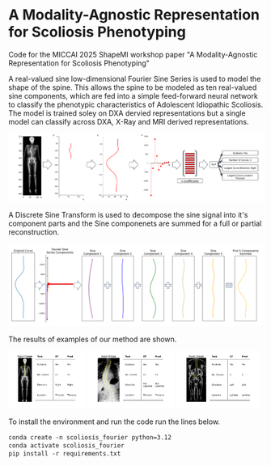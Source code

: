 # A Modality-Agnostic Representation for Scoliosis Phenotyping
Code for the MICCAI 2025 ShapeMI workshop paper "A Modality-Agnostic Representation for Scoliosis Phenotyping"

A real-valued sine low-dimensional Fourier Sine Series is used to model the shape of the spine. This allows the spine to be modeled as ten real-valued sine components, which are fed into a simple feed-forward neural network to classify the phenotypic characteristics of Adolescent Idiopathic Scoliosis. The model is trained soley on DXA dervied representations but a single model can classify across DXA, X-Ray and MRI derived representations.


![alt text](plots/fourier_process.png "An overview of the process and classification")


A Discrete Sine Transform is used to decompose the sine signal into it's component parts and the Sine componenets are summed for a full or partial reconstruction.

![alt text](plots/summed_sine_coefficients.png "Partial Reconstruction of a Curve")

The results of examples of our method are shown.  
<p float="left">
  <img src="plots/dxa_results_plot.png" alt="DXA" width=30%/>
  <img src="plots/xray_results_plot.png" alt="X-ray" width=34.2%/>
  <img src="plots/mri_results_plot.png" alt="MRI"/ width=33.1%>
</p>

To install the environment and run the code run the lines below.
<pre><code>conda create -n scoliosis_fourier python=3.12
conda activate scoliosis_fourier
pip install -r requirements.txt</code></pre>
